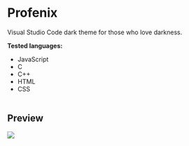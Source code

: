 # Profenix
Visual Studio Code dark theme for those who love darkness.

**Tested languages:**<br>
+ JavaScript<br>
+ C<br>
+ C++<br>
+ HTML<br>
+ CSS<br>
    <br>
## Preview
<img src="https://github.com/mertcandav/profenix/edit/master/preview.PNG">
